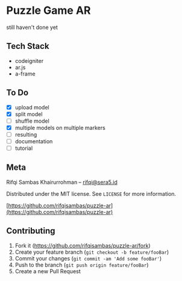 # Puzzle Game AR 
still haven't done yet

## Tech Stack
- codeigniter
- ar.js
- a-frame

## To Do
- [x] upload model
- [x] split model
- [ ] shuffle model
- [x] multiple models on multiple markers
- [ ] resulting
- [ ] documentation
- [ ] tutorial

## Meta

Rifqi Sambas Khairurrohman – rifqi@sera5.id

Distributed under the MIT license. See ``LICENSE`` for more information.

[https://github.com/rifqisambas/puzzle-ar](https://github.com/rifqisambas/puzzle-ar)

## Contributing

1. Fork it (<https://github.com/rifqisambas/puzzle-ar/fork>)
2. Create your feature branch (`git checkout -b feature/fooBar`)
3. Commit your changes (`git commit -am 'Add some fooBar'`)
4. Push to the branch (`git push origin feature/fooBar`)
5. Create a new Pull Request
